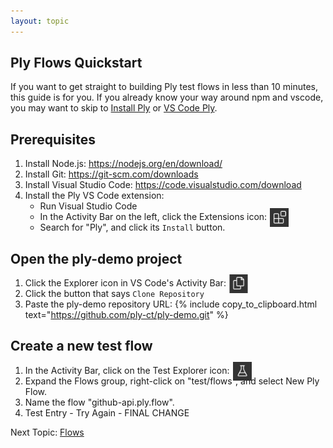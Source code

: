 ```yaml
---
layout: topic
---
```

## Ply Flows Quickstart
If you want to get straight to building Ply test flows in less than 10 minutes, this guide is for you.
If you already know your way around npm and vscode, you may want to skip to [Install Ply](install-ply) 
or [VS Code Ply](vscode-ply).

## Prerequisites
1. Install Node.js:
   <https://nodejs.org/en/download/>
1. Install Git:
   <https://git-scm.com/downloads>
1. Install Visual Studio Code:
   <https://code.visualstudio.com/download>
1. Install the Ply VS Code extension:
   - Run Visual Studio Code
   - In the Activity Bar on the left, click the Extensions icon: 
     <img src="../img/extensions.png" alt="Extensions Icon" width="30px" style="position:absolute;margin-left:5px;margin-top:-5px;">
   - Search for "Ply", and click its `Install` button.

## Open the ply-demo project
1. Click the Explorer icon in VS Code's Activity Bar:
   <img src="../img/explorer.png" alt="Explorer Icon" width="30px" style="position:absolute;margin-left:5px;margin-top:-5px;">
1. Click the button that says `Clone Repository`
1. Paste the ply-demo repository URL: {% include copy_to_clipboard.html text="https://github.com/ply-ct/ply-demo.git" %}

## Create a new test flow
1. In the Activity Bar, click on the Test Explorer icon:
   <img src="../img/test-explorer.png" alt="Text Explorer Icon" width="30px" style="position:absolute;margin-left:5px;margin-top:-5px;">
1. Expand the Flows group, right-click on "test/flows", and select New Ply Flow.
1. Name the flow "github-api.ply.flow".
1. Test Entry - Try Again - FINAL CHANGE

Next Topic: [Flows](flows)
